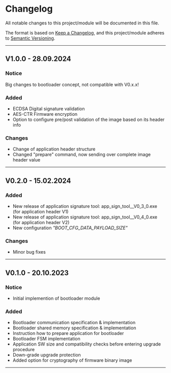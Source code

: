 # Changelog
All notable changes to this project/module will be documented in this file.

The format is based on [Keep a Changelog](https://keepachangelog.com/en/1.0.0/),
and this project/module adheres to [Semantic Versioning](https://semver.org/spec/v2.0.0.html).

---
## V1.0.0 - 28.09.2024

### Notice
Big changes to bootloader concept, not compatible with V0.x.x!

### Added
 - ECDSA Digital signature validation
 - AES-CTR Firmware encryption
 - Option to configure pre/post validation of the image based on its header info
 
### Changes
 - Change of application header structure
 - Changed "prepare" command, now sending over complete image header value

---
## V0.2.0 - 15.02.2024

### Added
 - New release of application signature tool: app_sign_tool__V0_3_0.exe (for application header V1)
 - New release of application signature tool: app_sign_tool__V0_4_0.exe (for application header V2)
 - New configuration *"BOOT_CFG_DATA_PAYLOAD_SIZE"*

### Changes
 - Minor bug fixes

---
## V0.1.0 - 20.10.2023

### Notice
 - Initial implemention of bootloader module

### Added
- Bootloader communication specification & implementation
- Bootloader shared memory specification & implementation
- Instruction how to prepare application for bootloader
- Bootloader FSM implementation
- Application SW size and compatibility checks before entering upgrade procedure
- Down-grade upgrade protection
- Added option for cryptography of firmware binary image

---
